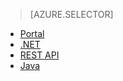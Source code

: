 > [AZURE.SELECTOR] 
- [Portal](media-services-portal-configure-content-key-auth-policy)
- [.NET](media-services-dotnet-configure-content-key-auth-policy)
- [REST API](media-services-rest-configure-content-key-auth-policy)
- [Java](https://github.com/southworkscom/azure-sdk-for-media-services-java-samples)